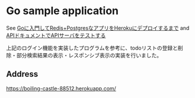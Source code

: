 
# Go sample application

See [Goに入門してRedis+PostgresなアプリをHerokuにデプロイするまで](http://leko.jp/archives/763) and [APIドキュメントでAPIサーバをテストする](http://leko.jp/archives/800)

上記のログイン機能を実装したプログラムを参考に、todoリストの登録と削除・部分検索結果の表示・レスポンシブ表示の実装を行いました。

## Address

https://boiling-castle-88512.herokuapp.com/

